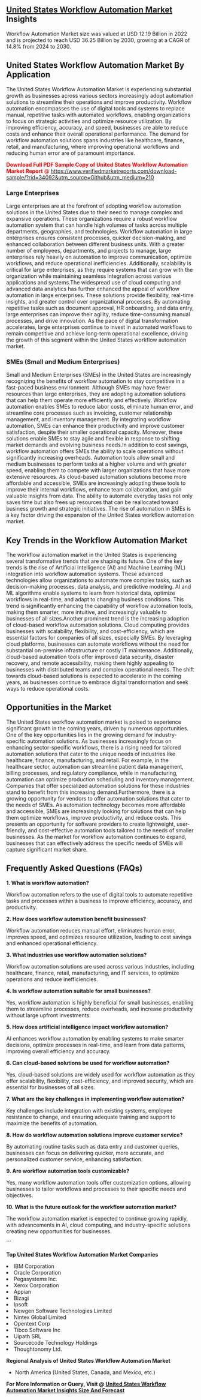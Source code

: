 <h2><a href="https://www.verifiedmarketreports.com/download-sample/?rid=34092&amp;utm_source=Github&amp;utm_medium=210" target="_blank">United States Workflow Automation Market</a> Insights</h2><p>Workflow Automation Market size was valued at USD 12.19 Billion in 2022 and is projected to reach USD 36.25 Billion by 2030, growing at a CAGR of 14.8% from 2024 to 2030.</p><p><h2>United States Workflow Automation Market By Application</h2><p>The United States Workflow Automation Market is experiencing substantial growth as businesses across various sectors increasingly adopt automation solutions to streamline their operations and improve productivity. Workflow automation encompasses the use of digital tools and systems to replace manual, repetitive tasks with automated workflows, enabling organizations to focus on strategic activities and optimize resource utilization. By improving efficiency, accuracy, and speed, businesses are able to reduce costs and enhance their overall operational performance. The demand for workflow automation solutions spans industries like healthcare, finance, retail, and manufacturing, where improving operational workflows and reducing human error are of paramount importance. <p><span class=""><span style="color: #ff0000;"><strong>Download Full PDF Sample Copy of United States Workflow Automation Market Report</strong> @ </span><a href="https://www.verifiedmarketreports.com/download-sample/?rid=34092&amp;utm_source=Github&amp;utm_medium=210" target="_blank">https://www.verifiedmarketreports.com/download-sample/?rid=34092&amp;utm_source=Github&amp;utm_medium=210</a></span></p></p><h3>Large Enterprises</h3><p>Large enterprises are at the forefront of adopting workflow automation solutions in the United States due to their need to manage complex and expansive operations. These organizations require a robust workflow automation system that can handle high volumes of tasks across multiple departments, geographies, and technologies. Workflow automation in large enterprises ensures consistent processes, quicker decision-making, and enhanced collaboration between different business units. With a greater number of employees, departments, and projects to manage, large enterprises rely heavily on automation to improve communication, optimize workflows, and reduce operational inefficiencies. Additionally, scalability is critical for large enterprises, as they require systems that can grow with the organization while maintaining seamless integration across various applications and systems.The widespread use of cloud computing and advanced data analytics has further enhanced the appeal of workflow automation in large enterprises. These solutions provide flexibility, real-time insights, and greater control over organizational processes. By automating repetitive tasks such as document approval, HR onboarding, and data entry, large enterprises can improve their agility, reduce time-consuming manual processes, and drive innovation. As the pace of digital transformation accelerates, large enterprises continue to invest in automated workflows to remain competitive and achieve long-term operational excellence, driving the growth of this segment within the United States workflow automation market.<h3>SMEs (Small and Medium Enterprises)</h3><p>Small and Medium Enterprises (SMEs) in the United States are increasingly recognizing the benefits of workflow automation to stay competitive in a fast-paced business environment. Although SMEs may have fewer resources than large enterprises, they are adopting automation solutions that can help them operate more efficiently and effectively. Workflow automation enables SMEs to reduce labor costs, eliminate human error, and streamline core processes such as invoicing, customer relationship management, and inventory management. By integrating workflow automation, SMEs can enhance their productivity and improve customer satisfaction, despite their smaller operational capacity. Moreover, these solutions enable SMEs to stay agile and flexible in response to shifting market demands and evolving business needs.In addition to cost savings, workflow automation offers SMEs the ability to scale operations without significantly increasing overheads. Automation tools allow small and medium businesses to perform tasks at a higher volume and with greater speed, enabling them to compete with larger organizations that have more extensive resources. As cloud-based automation solutions become more affordable and accessible, SMEs are increasingly adopting these tools to improve their internal workflows, enhance team collaboration, and gain valuable insights from data. The ability to automate everyday tasks not only saves time but also frees up resources that can be reallocated toward business growth and strategic initiatives. The rise of automation in SMEs is a key factor driving the expansion of the United States workflow automation market.<h2>Key Trends in the Workflow Automation Market</h2><p>The workflow automation market in the United States is experiencing several transformative trends that are shaping its future. One of the key trends is the rise of Artificial Intelligence (AI) and Machine Learning (ML) integration into workflow automation systems. These advanced technologies allow organizations to automate more complex tasks, such as decision-making processes, data analysis, and predictive modeling. AI and ML algorithms enable systems to learn from historical data, optimize workflows in real-time, and adapt to changing business conditions. This trend is significantly enhancing the capability of workflow automation tools, making them smarter, more intuitive, and increasingly valuable to businesses of all sizes.Another prominent trend is the increasing adoption of cloud-based workflow automation solutions. Cloud computing provides businesses with scalability, flexibility, and cost-efficiency, which are essential factors for companies of all sizes, especially SMEs. By leveraging cloud platforms, businesses can automate workflows without the need for substantial on-premise infrastructure or costly IT maintenance. Additionally, cloud-based automation tools offer improved data security, disaster recovery, and remote accessibility, making them highly appealing to businesses with distributed teams and complex operational needs. The shift towards cloud-based solutions is expected to accelerate in the coming years, as businesses continue to embrace digital transformation and seek ways to reduce operational costs.<h2>Opportunities in the Market</h2><p>The United States workflow automation market is poised to experience significant growth in the coming years, driven by numerous opportunities. One of the key opportunities lies in the growing demand for industry-specific automation solutions. As businesses increasingly focus on enhancing sector-specific workflows, there is a rising need for tailored automation solutions that cater to the unique needs of industries like healthcare, finance, manufacturing, and retail. For example, in the healthcare sector, automation can streamline patient data management, billing processes, and regulatory compliance, while in manufacturing, automation can optimize production scheduling and inventory management. Companies that offer specialized automation solutions for these industries stand to benefit from this increasing demand.Furthermore, there is a growing opportunity for vendors to offer automation solutions that cater to the needs of SMEs. As automation technology becomes more affordable and accessible, SMEs are increasingly looking for solutions that can help them optimize workflows, improve productivity, and reduce costs. This presents an opportunity for software providers to create lightweight, user-friendly, and cost-effective automation tools tailored to the needs of smaller businesses. As the market for workflow automation continues to expand, businesses that can effectively address the specific needs of SMEs will capture significant market share.<h2>Frequently Asked Questions (FAQs)</h2><p><strong>1. What is workflow automation?</strong></p><p>Workflow automation refers to the use of digital tools to automate repetitive tasks and processes within a business to improve efficiency, accuracy, and productivity.</p><p><strong>2. How does workflow automation benefit businesses?</strong></p><p>Workflow automation reduces manual effort, eliminates human error, improves speed, and optimizes resource utilization, leading to cost savings and enhanced operational efficiency.</p><p><strong>3. What industries use workflow automation solutions?</strong></p><p>Workflow automation solutions are used across various industries, including healthcare, finance, retail, manufacturing, and IT services, to optimize operations and reduce inefficiencies.</p><p><strong>4. Is workflow automation suitable for small businesses?</strong></p><p>Yes, workflow automation is highly beneficial for small businesses, enabling them to streamline processes, reduce overheads, and increase productivity without large upfront investments.</p><p><strong>5. How does artificial intelligence impact workflow automation?</strong></p><p>AI enhances workflow automation by enabling systems to make smarter decisions, optimize processes in real-time, and learn from data patterns, improving overall efficiency and accuracy.</p><p><strong>6. Can cloud-based solutions be used for workflow automation?</strong></p><p>Yes, cloud-based solutions are widely used for workflow automation as they offer scalability, flexibility, cost-efficiency, and improved security, which are essential for businesses of all sizes.</p><p><strong>7. What are the key challenges in implementing workflow automation?</strong></p><p>Key challenges include integration with existing systems, employee resistance to change, and ensuring adequate training and support to maximize the benefits of automation.</p><p><strong>8. How do workflow automation solutions improve customer service?</strong></p><p>By automating routine tasks such as data entry and customer queries, businesses can focus on delivering quicker, more accurate, and personalized customer service, enhancing satisfaction.</p><p><strong>9. Are workflow automation tools customizable?</strong></p><p>Yes, many workflow automation tools offer customization options, allowing businesses to tailor workflows and processes to their specific needs and objectives.</p><p><strong>10. What is the future outlook for the workflow automation market?</strong></p><p>The workflow automation market is expected to continue growing rapidly, with advancements in AI, cloud computing, and industry-specific solutions creating new opportunities for businesses.</p>```</p><p><strong>Top United States Workflow Automation Market Companies</strong></p><div data-test-id=""><p><li>IBM Corporation</li><li> Oracle Corporation</li><li> Pegasystems Inc.</li><li> Xerox Corporation</li><li> Appian</li><li> Bizagi</li><li> Ipsoft</li><li> Newgen Software Technologies Limited</li><li> Nintex Global Limited</li><li> Opentext Corp</li><li> Tibco Software Inc</li><li> Uipath SRL</li><li> Sourcecode Technology Holdings</li><li> Thoughtonomy Ltd.</li></p><div><strong>Regional Analysis of&nbsp;United States Workflow Automation Market</strong></div><ul><li dir="ltr"><p dir="ltr">North America&nbsp;(United States, Canada, and Mexico, etc.)</p></li></ul><p><strong>For More Information or Query, Visit @&nbsp;</strong><strong><a href="https://www.verifiedmarketreports.com/product/global-workflow-automation-market-size-and-forecast-to-2025/?utm_source=Github&amp;utm_medium=210" target="_blank">United States Workflow Automation Market Insights Size And Forecast</a></strong></p></div>
